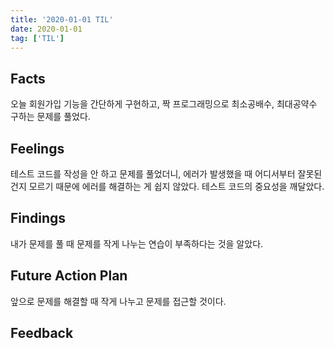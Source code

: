 ```yaml
---
title: '2020-01-01 TIL'
date: 2020-01-01
tag: ['TIL']
---
```


## Facts

오늘 회원가입 기능을 간단하게 구현하고, 짝 프로그래밍으로 최소공배수, 최대공약수 구하는 문제를 풀었다.

## Feelings

테스트 코드를 작성을 안 하고 문제를 풀었더니, 에러가 발생했을 때 어디서부터 잘못된 건지 모르기 때문에 에러를 해결하는 게 쉽지 않았다. 테스트 코드의 중요성을 깨달았다.

## Findings

내가 문제를 풀 때 문제를 작게 나누는 연습이 부족하다는 것을 알았다.

## Future Action Plan

앞으로 문제를 해결할 때 작게 나누고 문제를 접근할 것이다.

## Feedback
